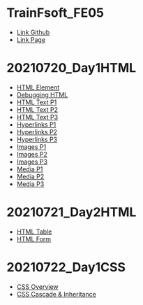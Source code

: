 # TrainFsoft_FE05
- [Link Github](https://github.com/duyquang25/TrainFsoft_FE05/)
- [Link Page](https://duyquang25.github.io/TrainFsoft_FE05/)

# 20210720_Day1HTML

 - [HTML Element](https://duyquang25.github.io/TrainFsoft_FE05/20210720_Day1HTML/HTML-E.S.A101%20(HTML_Elements)/index.html)
 - [Debugging HTML](https://duyquang25.github.io/TrainFsoft_FE05/20210720_Day1HTML/HTML-E.S.A201%20(Debugging%20HTML)/HTML-E.S.A201%20(Debugging%20HTML).html)
 - [HTML Text P1](https://duyquang25.github.io/TrainFsoft_FE05/20210720_Day1HTML/HTML-E.S.A301(HTML_Text)/Source_Code/HTML-E.S.A301/problem1.html)
 - [HTML Text P2](https://duyquang25.github.io/TrainFsoft_FE05/20210720_Day1HTML/HTML-E.S.A301(HTML_Text)/Source_Code/HTML-E.S.A301/problem2.html)
 - [HTML Text P3](https://duyquang25.github.io/TrainFsoft_FE05/20210720_Day1HTML/HTML-E.S.A301(HTML_Text)/Source_Code/HTML-E.S.A301/problem3.html)
 - [Hyperlinks P1](https://duyquang25.github.io/TrainFsoft_FE05/20210720_Day1HTML/HTML-E.S.A401(Hyperlinks)/Source_Code/HTML-E.S.A401/problem1.html)
 - [Hyperlinks P2](https://duyquang25.github.io/TrainFsoft_FE05/20210720_Day1HTML/HTML-E.S.A401(Hyperlinks)/Source_Code/HTML-E.S.A401/problem2.html)
 - [Hyperlinks P3](https://duyquang25.github.io/TrainFsoft_FE05/20210720_Day1HTML/HTML-E.S.A401(Hyperlinks)/Source_Code/HTML-E.S.A401/problem3.html)
 - [Images P1](https://duyquang25.github.io/TrainFsoft_FE05/20210720_Day1HTML/HTML-E.S.A501(Images)/Source_Code/HTML-E.S.A501/problem1.html)
 - [Images P2](https://duyquang25.github.io/TrainFsoft_FE05/20210720_Day1HTML/HTML-E.S.A501(Images)/Source_Code/HTML-E.S.A501/problem2.html)
 - [Images P3](https://duyquang25.github.io/TrainFsoft_FE05/20210720_Day1HTML/HTML-E.S.A501(Images)/Source_Code/HTML-E.S.A501/problem3.html)
 - [Media P1](https://duyquang25.github.io/TrainFsoft_FE05/20210720_Day1HTML/HTML-E.S.A502(Media)/Source_Code/HTML-E.S.A502/problem1.html)
 - [Media P2](https://duyquang25.github.io/TrainFsoft_FE05/20210720_Day1HTML/HTML-E.S.A502(Media)/Source_Code/HTML-E.S.A502/problem2.html)
 - [Media P3](https://duyquang25.github.io/TrainFsoft_FE05/20210720_Day1HTML/HTML-E.S.A502(Media)/Source_Code/HTML-E.S.A502/problem3.html)

 # 20210721_Day2HTML

 - [HTML Table](https://duyquang25.github.io/TrainFsoft_FE05/20210721_Day2HTML/HTML-E.S.A601%20(HTML_Table)/Source%20Code/HTML-E.M.A601/index.html)
 - [HTML Form](https://duyquang25.github.io/TrainFsoft_FE05/20210721_Day2HTML/HTML-E.S.A701%20(HTML_Form)/Source%20Code/HTML-E.S.A701/index.html)

 # 20210722_Day1CSS

- [CSS Overview](https://duyquang25.github.io/TrainFsoft_FE05/20210722_Day1CSS/CSS-E.M.A101%20(CSS%20Overview)/Source%20Code/CSS-E.M.A101/problem1/problem1.html)
- [CSS Cascade & Inheritance](https://duyquang25.github.io/TrainFsoft_FE05/20210722_Day1CSS/CSS-E.M.A201(Cascade&Inheritance)/CSS-E.M.A201/problem1/problem1.html)

 

